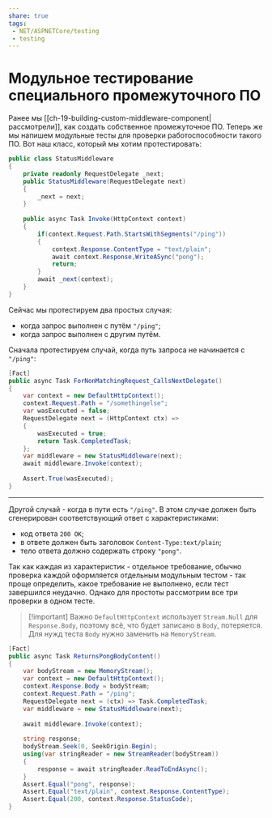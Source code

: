 ```yaml
---
share: true
tags:
 - NET/ASPNETCore/testing
 - testing
---
```

# Модульное тестирование специального промежуточного ПО
Ранее мы [[ch-19-building-custom-middleware-component|рассмотрели]], как создать собственное промежуточное ПО. Теперь же мы напишем модульные тесты для проверки работоспособности такого ПО.
Вот наш класс, который мы хотим протестировать:
```csharp
public class StatusMiddleware
{
	private readonly RequestDelegate _next;
	public StatusMiddleware(RequestDelegate next)
	{
		_next = next;
	}
	
	public async Task Invoke(HttpContext context)
	{
		if(context.Request.Path.StartsWithSegments("/ping"))
		{
			context.Response.ContentType = "text/plain";
			await context.Response,WriteASync("pong");
			return;
		}
		await _next(context);
	}
}
```
Сейчас мы протестируем два простых случая:
- когда запрос выполнен с путём `"/ping"`;
- когда запрос выполнен с другим путём.

Сначала протестируем случай, когда путь запроса не начинается с `"/ping"`:
```csharp
[Fact]
public async Task ForNonMatchingRequest_CallsNextDelegate()
{
	var context = new DefaultHttpContext();
	context.Request.Path = "/somethingelse";
	var wasExecuted = false;
	RequestDelegate next = (HttpContext ctx) =>
	{
		wasExecuted = true;
		return Task.CompletedTask;
	};
	var middleware = new StatusMiddleware(next);
	await middleware.Invoke(context);
	
	Assert.True(wasExecuted);
}
```
---
Другой случай - когда в пути есть `"/ping"`. В этом случае должен быть сгенерирован соответствующий ответ с характеристиками:
- код ответа `200 OK`;
- в ответе должен быть заголовок `Content-Type:text/plain`;
- тело ответа должно содержать строку `"pong"`.

Так как каждая из характеристик - отдельное требование, обычно проверка каждой оформляется отдельным модульным тестом - так проще определить, какое требование не выполнено, если тест завершился неудачно. Однако для простоты рассмотрим все три проверки в одном тесте.
> [!important] Важно
> `DefaultHttpContext` использует `Stream.Null` для `Response.Body`, поэтому всё, что будет записано в `Body`, потеряется. Для нужд теста `Body` нужно заменить на `MemoryStream`.

```csharp
[Fact]
public async Task ReturnsPongBodyContent()
{
	var bodyStream = new MemoryStream();
	var context = new DefaultHttpContext();
	context.Response.Body = bodyStream;
	context.Request.Path = "/ping";
	RequestDelegate next = (ctx) => Task.CompletedTask;
	var middleware = new StatusMiddleware(next);
	
	await middleware.Invoke(context);
	
	string response;
	bodyStream.Seek(0, SeekOrigin.Begin);
	using(var stringReader = new StreamReader(bodyStream))
	{
		response = await stringReader.ReadToEndAsync();
	}
	Assert.Equal("pong", response);
	Assert.Equal("text/plain", context.Response.ContentType);
	Assert.Equal(200, context.Response.StatusCode);
}
```